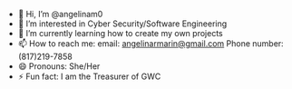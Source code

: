 - 👋 Hi, I’m @angelinam0
- 👀 I’m interested in Cyber Security/Software Engineering
- 🌱 I’m currently learning how to create my own projects
- 📫 How to reach me: email: angelinarmarin@gmail.com Phone number: (817)219-7858
- 😄 Pronouns: She/Her
- ⚡ Fun fact: I am the Treasurer of GWC

<!---
angelinam0/angelinam0 is a ✨ special ✨ repository because its `README.md` (this file) appears on your GitHub profile.
You can click the Preview link to take a look at your changes.
--->
